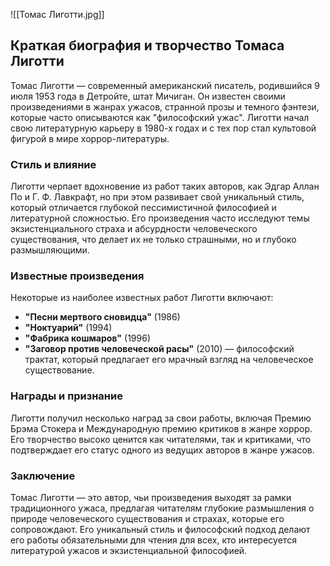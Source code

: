 ![[Томас Лиготти.jpg]]

## **Краткая биография и творчество Томаса Лиготти**

Томас Лиготти — современный американский писатель, родившийся 9 июля 1953 года в Детройте, штат Мичиган. Он известен своими произведениями в жанрах ужасов, странной прозы и темного фэнтези, которые часто описываются как "философский ужас". Лиготти начал свою литературную карьеру в 1980-х годах и с тех пор стал культовой фигурой в мире хоррор-литературы.

### **Стиль и влияние**

Лиготти черпает вдохновение из работ таких авторов, как Эдгар Аллан По и Г. Ф. Лавкрафт, но при этом развивает свой уникальный стиль, который отличается глубокой пессимистичной философией и литературной сложностью. Его произведения часто исследуют темы экзистенциального страха и абсурдности человеческого существования, что делает их не только страшными, но и глубоко размышляющими.

### **Известные произведения**

Некоторые из наиболее известных работ Лиготти включают:

- **"Песни мертвого сновидца"** (1986)
- **"Ноктуарий"** (1994)
- **"Фабрика кошмаров"** (1996)
- **"Заговор против человеческой расы"** (2010) — философский трактат, который предлагает его мрачный взгляд на человеческое существование.

### **Награды и признание**

Лиготти получил несколько наград за свои работы, включая Премию Брэма Стокера и Международную премию критиков в жанре хоррор. Его творчество высоко ценится как читателями, так и критиками, что подтверждает его статус одного из ведущих авторов в жанре ужасов.

### **Заключение**

Томас Лиготти — это автор, чьи произведения выходят за рамки традиционного ужаса, предлагая читателям глубокие размышления о природе человеческого существования и страхах, которые его сопровождают. Его уникальный стиль и философский подход делают его работы обязательными для чтения для всех, кто интересуется литературой ужасов и экзистенциальной философией.